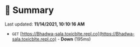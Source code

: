 # 📖 Summary
Last updated: **11/14/2021, 10:10:16 AM**

- `GET` [https://Bhadwa-sala.toxicblte.repl.co](https://Bhadwa-sala.toxicblte.repl.co) - **Down** (195ms)
